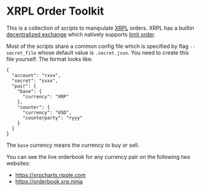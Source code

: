 # XRPL Order Toolkit

This is a collection of scripts to manipulate [XRPL](https://xrpl.org) orders.
XRPL has a builtin [decentralized
exchange](https://xrpl.org/decentralized-exchange.html) which natively supports
[limit order](https://www.investopedia.com/terms/l/limitorder.asp).

Most of the scripts share a common config file which is specified by flag
`--secret_file` whose default value is `.secret.json`. You need to create this
file yourself. The format looks like:

```
{ 
  "account": "rxxx",
  "secret": "sxxx",
  "pair": {
    "base": {
      "currency": "XRP"
    },
    "counter": {
      "currency": "USD",
      "counterparty": "ryyy"
    }
  }
}
```
The `base` currency means the currency to buy or sell.

You can see the live orderbook for any currency pair on the following two websites:

* https://xrpcharts.ripple.com
* https://orderbook.xrp.ninja
